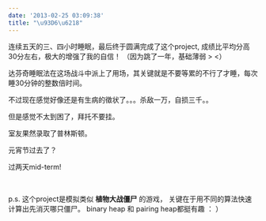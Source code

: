 ```yaml
---
date: '2013-02-25 03:09:38'
title: "\u93D6\u6218"
---
```


连续五天的三、四小时睡眠，最后终于圆满完成了这个project, 成绩比平均分高30分左右，极大的增强了我的自信！ （因为跳了一年，基础薄弱 > <）

达芬奇睡眠法在这场战斗中派上了用场，其关键就是不要等累的不行了才睡，每次睡30分钟的整数倍时间。

不过现在感觉好像还是有生病的徵状了。。。杀敌一万，自损三千。。

但是感觉不太到困了，拜托不要挂。

室友果然录取了普林斯顿。

元宵节过去了？

过两天mid-term!

 

p.s. 这个project是模拟类似 **植物大战僵尸** 的游戏， 关键在于用不同的算法快速计算出先消灭哪只僵尸。 binary heap 和 pairing heap都挺有趣 ： ）


